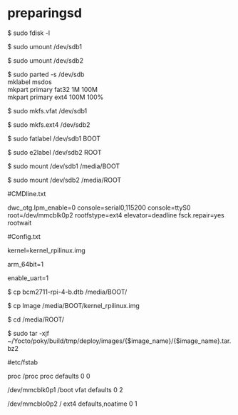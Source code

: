 # preparingsd
$ sudo fdisk -l

$ sudo umount /dev/sdb1

$ sudo umount /dev/sdb2

$ sudo parted -s /dev/sdb \
mklabel msdos \
mkpart primary fat32 1M 100M \
mkpart primary ext4 100M 100%

$ sudo mkfs.vfat /dev/sdb1

$ sudo mkfs.ext4 /dev/sdb2

$ sudo fatlabel /dev/sdb1 BOOT

$ sudo e2label /dev/sdb2 ROOT

$ sudo mount /dev/sdb1 /media/BOOT

$ sudo mount /dev/sdb2 /media/ROOT

#CMDline.txt 

dwc_otg.lpm_enable=0 console=serial0,115200 console=ttyS0 root=/dev/mmcblk0p2 rootfstype=ext4 elevator=deadline fsck.repair=yes rootwait

#Config.txt

kernel=kernel_rpilinux.img

arm_64bit=1

enable_uart=1

$ cp bcm2711-rpi-4-b.dtb /media/BOOT/

$ cp Image /media/BOOT/kernel_rpilinux.img

$ cd /media/ROOT/

$ sudo tar -xjf ~/Yocto/poky/build/tmp/deploy/images/{$image_name}/{$image_name}.tar.bz2

#etc/fstab 

proc                    /proc           proc    defaults          0       0

/dev/mmcblk0p1          /boot           vfat    defaults          0       2

/dev/mmcblo0p2          /               ext4    defaults,noatime  0       1


